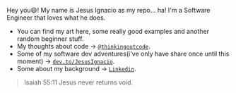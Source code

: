 Hey you😄! My name is Jesus Ignacio as my repo... ha! I'm a Software Engineer that loves what he does.
- You can find my art here, some really good examples and another random beginner stuff.
- My thoughts about code -> <a href="https://twitter.com/thinkingoutcode" target="_blank">`@thinkingoutcode`</a>.
- Some of my software dev adventures(i've only have share once until this moment) -> <a href="http://dev.to/JesusIgnacio" target="_blank">`dev.to/JesusIgnacio`</a>.
- Some about my background -> <a href="https://www.linkedin.com/in/jesuscastillobarraez/" target="_blank">`Linkedin`</a>.

> Isaiah 55:11
> Jesus never returns void.
 <!--
**JesusIgnacio/JesusIgnacio** is a ✨ _special_ ✨ repository because its `README.md` (this file) appears on your GitHub profile.

Here are some ideas to get you started:

- 🔭 I’m currently working on ...
- 🌱 I’m currently learning ...
- 👯 I’m looking to collaborate on ...
- 🤔 I’m looking for help with ...
- 💬 Ask me about ...
- 📫 How to reach me: ...
- 😄 Pronouns: ...
- ⚡ Fun fact: ...
-->

